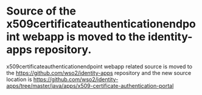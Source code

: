 # Source of the x509certificateauthenticationendpoint webapp is moved to the identity-apps repository.

x509certificateauthenticationendpoint webapp related source is moved to the https://github.com/wso2/identity-apps repository and
 the new source location is https://github.com/wso2/identity-apps/tree/master/java/apps/x509-certificate-authentication-portal
